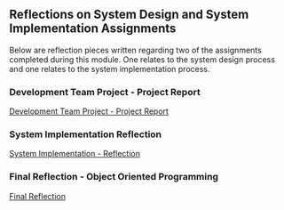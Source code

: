 ## Reflections on System Design and System Implementation Assignments

Below are reflection pieces written regarding two of the assignments completed during this module. One relates to the system design process and one relates to the system implementation process.

### Development Team Project - Project Report

[Development Team Project - Project Report](/pdf/team_reflection.pdf)


### System Implementation Reflection

[System Implementation - Reflection](/pdf/s_ystem_implementation_reflection.pdf) 


### Final Reflection - Object Oriented Programming
[Final Reflection](/pdf/final_reflection.pdf) 
